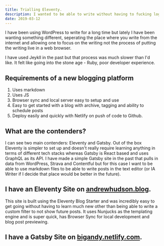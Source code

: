 ```yaml
---
title: Trialling Eleventy.
description: I wanted to be able to write without having to fucking login to WordPress, I didn't want to use Jekyll or Gatsby. Thus I am using Eleventy.
date: 2019-03-12
---
```

I have been using WordPress to write for a long time but lately I have been wanting something different, seperating the place where you write from the internet and allowing one to focus on the writing not the process of putting the writing live in a web browser.

I have used Jeykll in the past but that process was much slower than I'd like. It felt like going into the stone age - Ruby, poor developer experience.

## Requirements of a new blogging platform

1. Uses markdown
2. Uses JS
3. Browser sync and local server easy to setup and use
4. Easy to get started with a blog with archive, tagging and ability to schedule posts
5. Deploy easily and quickly with Netlify on push of code to Github.

## What are the contenders?

I can see two main contenders: Eleventy and Gatsby. Out of the box Eleventy is simpler to set up and doesn't really require learning anything in terms of different tech stacks whereas Gatsby is React based and uses GraphQL as its API. I have made a simple Gatsby site in the past that pulls in data from WordPress, Strava and Contentful but for this case I want to be able to use markdown files to be able to write posts in the text editor (or IA Writer if I decide that place would be better in the future).

## I have an Eleventy Site on [andrewhudson.blog](https://andrewhudson.blog).
This site is built using the Eleventy Blog Starter and was incredibly easy to get going without having to learn much new other than being able to write a custom filter to not show future posts. It uses Nunjucks as the templating engine and is super quick, has Browser Sync for local development and blog post previewing.

## I have a Gatsby Site on [bigandy.netlify.com](https://bigandy.netlify.com).
